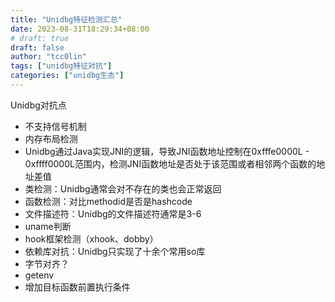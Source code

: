 ```yaml
---
title: "Unidbg特征检测汇总"
date: 2023-08-31T18:29:34+08:00
# draft: true
draft: false
author: "tcc0lin"
tags: ["unidbg特征对抗"]
categories: ["unidbg生态"]
---
```



Unidbg对抗点
- 不支持信号机制
- 内存布局检测
- Unidbg通过Java实现JNI的逻辑，导致JNI函数地址控制在0xfffe0000L - 0xffff0000L范围内，检测JNI函数地址是否处于该范围或者相邻两个函数的地址差值
- 类检测：Unidbg通常会对不存在的类也会正常返回
- 函数检测：对比methodid是否是hashcode
- 文件描述符：Unidbg的文件描述符通常是3-6
- uname判断
- hook框架检测（xhook、dobby）
- 依赖库对抗：Unidbg只实现了十余个常用so库
- 字节对齐？
- getenv
- 增加目标函数前置执行条件